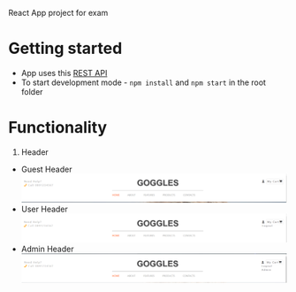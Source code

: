 React App project for exam

# Getting started 

- App uses this [REST API](https://github.com/tonnyhc/Online-Shop-RESTApi)
- To start development mode - `npm install` and `npm start` in the root folder

# Functionality
1. Header 
- Guest Header
![Guest Header](https://github.com/tonnyhc/Online-Shop-React-Client/blob/main/screenshots/Header-Guest.png)
- User Header
![User Header](https://github.com/tonnyhc/Online-Shop-React-Client/blob/main/screenshots/Header-LogedIn.png)
- Admin Header
![Admin Header](https://github.com/tonnyhc/Online-Shop-React-Client/blob/main/screenshots/Header-Admin.png)

